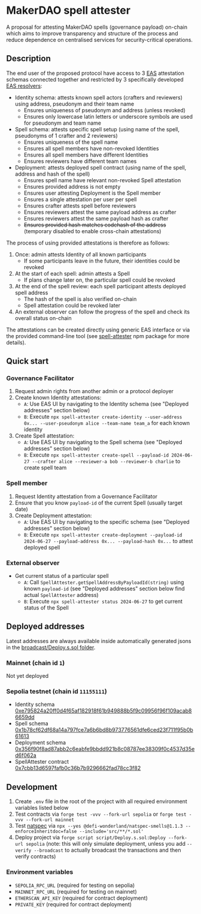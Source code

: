 # MakerDAO spell attester

A proposal for attesting MakerDAO spells (governance payload) on-chain which aims to improve transparency and structure of the process and reduce dependence on centralised services for security-critical operations.

## Description

The end user of the proposed protocol have access to 3 [EAS](https://attest.org/) attestation schemas connected together and restricted by 3 specifically developed [EAS resolvers](https://docs.attest.org/docs/tutorials/resolver-contracts):
- Identity schema: attests known spell actors (crafters and reviewers) using address, pseudonym and their team name
    - Ensures uniqueness of pseudonym and address (unless revoked)
    - Ensures only lowercase latin letters or underscore symbols are used for pseudonym and team name
- Spell schema: attests specific spell setup (using name of the spell, pseudonyms of 1 crafter and 2 reviewers)
    - Ensures uniqueness of the spell name
    - Ensures all spell members have non-revoked Identities
    - Ensures all spell members have different Identities
    - Ensures reviewers have different team names
- Deployment: attests deployed spell contract (using name of the spell, address and hash of the spell)
    - Ensures spell name have relevant non-revoked Spell attestation
    - Ensures provided address is not empty
    - Ensures user attesting Deployment is the Spell member
    - Ensures a single attestation per user per spell
    - Ensures crafter attests spell before reviewers
    - Ensures reviewers attest the same payload address as crafter
    - Ensures reviewers attest the same payload hash as crafter
    - ~~Ensures provided hash matches codehash of the address~~ (temporary disabled to enable cross-chain attestations)

The process of using provided attestations is therefore as follows:
1. Once: admin attests Identity of all known participants
    - If some participants leave in the future, their identities could be revoked
2. At the start of each spell: admin attests a Spell
    - If plans change later on, the particular spell could be revoked
3. At the end of the spell review: each spell participant attests deployed spell address
    - The hash of the spell is also verified on-chain
    - Spell attestation could be revoked later
4. An external observer can follow the progress of the spell and check its overall status on-chain

The attestations can be created directly using generic EAS interface or via the provided command-line tool (see [spell-attester](https://www.npmjs.com/package/spell-attester) npm package for more details).

## Quick start

### Governance Facilitator

1. Request admin rights from another admin or a protocol deployer
2. Create known Identity attestations:
    - `A`: Use EAS UI by navigating to the Identity schema (see "Deployed addresses" section below)
    - `B`: Execute `npx spell-attester create-identity --user-address 0x... --user-pseudonym alice --team-name team_a` for each known identity
3. Create Spell attestation:
    - `A`: Use EAS UI by navigating to the Spell schema (see "Deployed addresses" section below)
    - `B`: Execute `npx spell-attester create-spell --payload-id 2024-06-27 --crafter alice --reviewer-a bob --reviewer-b charlie` to create spell team

### Spell member

1. Request Identity attestation from a Governance Facilitator
2. Ensure that you know `payload-id` of the current Spell (usually target date)
3. Create Deployment attestation:
    - `A`: Use EAS UI by navigating to the specific schema (see "Deployed addresses" section below)
    - `B`: Execute `npx spell-attester create-deployment --payload-id 2024-06-27 --payload-address 0x... --payload-hash 0x...` to attest deployed spell

### External observer

- Get current status of a particular spell
    - `A`: Call `SpellAttester.getSpellAddressByPayloadId(string)` using known `payload-id` (see "Deployed addresses" section below find actual `SpellAttester` address)
    - `B`: Execute `npx spell-attester status 2024-06-27` to get current status of the Spell

## Deployed addresses

Latest addresses are always available inside automatically generated jsons in the [broadcast/Deploy.s.sol folder](./broadcast/Deploy.s.sol/).

### Mainnet (chain id `1`)
Not yet deployed

### Sepolia testnet (chain id `11155111`)
- Identity schema [0xe795824a20ff0d4f65af182918f61b949888b5f9c09956f96f109acab86659dd](https://sepolia.easscan.org/attestation/attestWithSchema/0xe795824a20ff0d4f65af182918f61b949888b5f9c09956f96f109acab86659dd)
- Spell schema [0x1b78cf62df68a14a797fce7a6b6bd8b973776561dfe6ced23f711f95b0b61613](https://sepolia.easscan.org/attestation/attestWithSchema/0x1b78cf62df68a14a797fce7a6b6bd8b973776561dfe6ced23f711f95b0b61613)
- Deployment schema [0x356f90f8ad87abb2c6eabfe9bbdd921b8c08787ee38309f0c4537d35ed6f062a](https://sepolia.easscan.org/attestation/attestWithSchema/0x356f90f8ad87abb2c6eabfe9bbdd921b8c08787ee38309f0c4537d35ed6f062a)
- SpellAttester contract [0x7cbb13d6597fafb0c36b7b9296662fad78cc3f82](https://sepolia.etherscan.io/address/0x7cbb13d6597fafb0c36b7b9296662fad78cc3f82#code)

## Development

1. Create `.env` file in the root of the project with all required environment variables listed below
2. Test contracts via `forge test -vvv --fork-url sepolia` or `forge test -vvv --fork-url mainnet`
3. Test [natspec](https://docs.soliditylang.org/en/latest/natspec-format.html) via `npx --yes @defi-wonderland/natspec-smells@1.1.3 --enforceInheritdoc=false --include='src/**/*.sol'`
4. Deploy project via `forge script script/Deploy.s.sol:Deploy --fork-url sepolia` (note: this will only simulate deployment, unless you add `--verify --broadcast` to actually broadcast the transactions and then verify contracts)

### Environment variables

- `SEPOLIA_RPC_URL` (required for testing on sepolia)
- `MAINNET_RPC_URL` (required for testing on mainnet)
- `ETHERSCAN_API_KEY` (required for contract deployment)
- `PRIVATE_KEY` (required for contract deployment)
